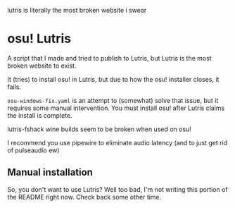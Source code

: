 lutris is literally the most broken website i swear

# osu! Lutris
A script that I made and tried to publish to Lutris, but Lutris is the most broken website to exist.

It (tries) to install osu! in Lutris, but due to how the osu! installer closes, it fails.

`osu-windows-fix.yaml` is an attempt to (somewhat) solve that issue, but it requires some manual intervention.
You must install osu! after Lutris claims the install is complete.

lutris-fshack wine builds seem to be broken when used on osu!

I recommend you use pipewire to eliminate audio latency (and to just get rid of pulseaudio ew)

## Manual installation

So, you don't want to use Lutris? Well too bad, I'm not writing this portion of the README right now. Check back some other time.
